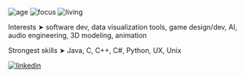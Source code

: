 ![age](https://img.shields.io/badge/age-22-red)
![focus](https://img.shields.io/badge/focus-software_dev-brightgreen)
![living](https://img.shields.io/badge/living-Madison-blue)

Interests ➤ software dev, data visualization tools, game design/dev, AI, audio engineering, 3D modeling, animation

Strongest skills ➤ Java, C, C++, C#, Python, UX, Unix 

[![linkedin](https://img.shields.io/badge/-313131?style=flat-square&labelColor=313131&logo=LinkedIn&logoColor=white&color=313131)](https://www.linkedin.com/in/matt-thomas-9a6a521a3/)  

